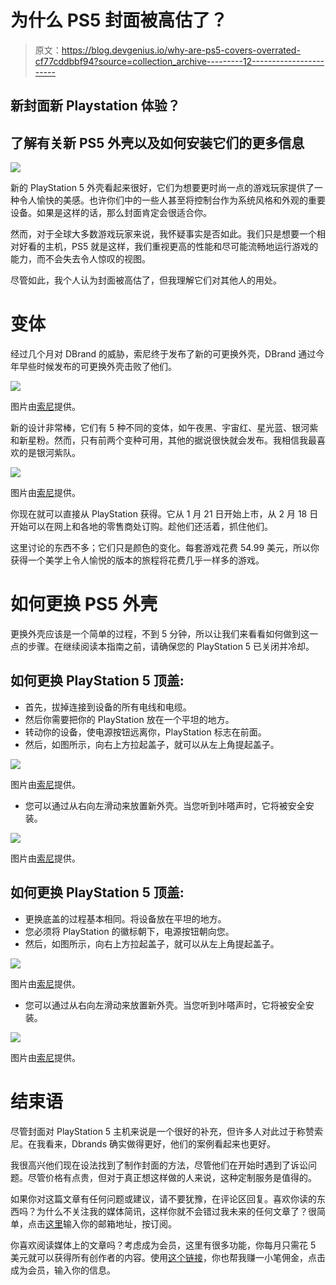 # 为什么 PS5 封面被高估了？

> 原文：<https://blog.devgenius.io/why-are-ps5-covers-overrated-cf77cddbbf94?source=collection_archive---------12----------------------->

## 新封面新 Playstation 体验？

## 了解有关新 PS5 外壳以及如何安装它们的更多信息

![](img/dd2aa13e21956f0664b1144daaec8381.png)

新的 PlayStation 5 外壳看起来很好，它们为想要更时尚一点的游戏玩家提供了一种令人愉快的美感。也许你们中的一些人甚至将控制台作为系统风格和外观的重要设备。如果是这样的话，那么封面肯定会很适合你。

然而，对于全球大多数游戏玩家来说，我怀疑事实是否如此。我们只是想要一个相对好看的主机，PS5 就是这样，我们重视更高的性能和尽可能流畅地运行游戏的能力，而不会失去令人惊叹的视图。

尽管如此，我个人认为封面被高估了，但我理解它们对其他人的用处。

# 变体

经过几个月对 DBrand 的威胁，索尼终于发布了新的可更换外壳，DBrand 通过今年早些时候发布的可更换外壳击败了他们。

![](img/a162dc9cf2f5247ee17e80703f93c8c8.png)

图片由[索尼](https://www.playstation.com/)提供。

新的设计非常棒，它们有 5 种不同的变体，如午夜黑、宇宙红、星光蓝、银河紫和新星粉。然而，只有前两个变种可用，其他的据说很快就会发布。我相信我最喜欢的是银河紫队。

![](img/fd5b5f131cf34ea47c5d75a32d53a2ed.png)

图片由[索尼](https://www.playstation.com/)提供。

你现在就可以直接从 PlayStation 获得。它从 1 月 21 日开始上市，从 2 月 18 日开始可以在网上和各地的零售商处订购。趁他们还活着，抓住他们。

这里讨论的东西不多；它们只是颜色的变化。每套游戏花费 54.99 美元，所以你获得一个美学上令人愉悦的版本的旅程将花费几乎一样多的游戏。

# 如何更换 PS5 外壳

更换外壳应该是一个简单的过程，不到 5 分钟，所以让我们来看看如何做到这一点的步骤。在继续阅读本指南之前，请确保您的 PlayStation 5 已关闭并冷却。

## 如何更换 PlayStation 5 顶盖:

*   首先，拔掉连接到设备的所有电线和电缆。
*   然后你需要把你的 PlayStation 放在一个平坦的地方。
*   转动你的设备，使电源按钮远离你，PlayStation 标志在前面。
*   然后，如图所示，向右上方拉起盖子，就可以从左上角提起盖子。

![](img/64a84331bfceb799c08351f30b7947b1.png)

图片由[索尼](https://www.playstation.com/en-us/support/hardware/replace-ps5-console-cover/)提供。

*   您可以通过从右向左滑动来放置新外壳。当您听到咔嗒声时，它将被安全安装。

![](img/2a0a86abc62cbdb2f2d53f75eb70800f.png)

图片由[索尼](https://www.playstation.com/en-us/support/hardware/replace-ps5-console-cover/)提供。

## 如何更换 PlayStation 5 顶盖:

*   更换底盖的过程基本相同。将设备放在平坦的地方。
*   您必须将 PlayStation 的徽标朝下，电源按钮朝向您。
*   然后，如图所示，向右上方拉起盖子，就可以从左上角提起盖子。

![](img/ed7999e1cb02a2710c61095c6f4a6cb9.png)

图片由[索尼](https://www.playstation.com/en-us/support/hardware/replace-ps5-console-cover/)提供。

*   您可以通过从右向左滑动来放置新外壳。当您听到咔嗒声时，它将被安全安装。

![](img/41dd082d7ce1cc4919c4361db360a2a4.png)

图片由[索尼](https://www.playstation.com/en-us/support/hardware/replace-ps5-console-cover/)提供。

# 结束语

尽管封面对 PlayStation 5 主机来说是一个很好的补充，但许多人对此过于称赞索尼。在我看来，Dbrands 确实做得更好，他们的案例看起来也更好。

我很高兴他们现在设法找到了制作封面的方法，尽管他们在开始时遇到了诉讼问题。尽管价格有点贵，但对于真正想这样做的人来说，这种定制服务是值得的。

如果你对这篇文章有任何问题或建议，请不要犹豫，在评论区回复。喜欢你读的东西吗？为什么不关注我的媒体简讯，这样你就不会错过我未来的任何文章了？很简单，点击[这里](https://kgabeci.medium.com/subscribe)输入你的邮箱地址，按订阅。

你喜欢阅读媒体上的文章吗？考虑成为会员，这里有很多功能，你每月只需花 5 美元就可以获得所有创作者的内容。使用[这个链接](https://kgabeci.medium.com/membership)，你也帮我赚一小笔佣金，点击成为会员，输入你的信息。